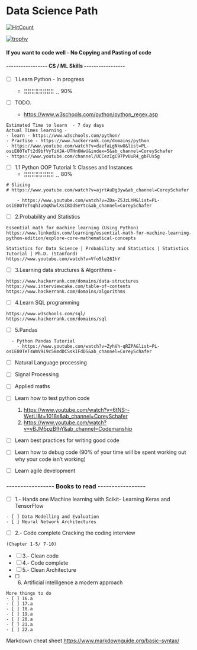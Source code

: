 # Data Science Path

[![HitCount](http://hits.dwyl.com/tommy-acton/https://githubcom/tommy-acton/datascience_path.svg)](http://hits.dwyl.com/tommy-acton/https://githubcom/tommy-acton/datascience_path)

[![trophy](https://github-profile-trophy.vercel.app/?username=tommy-acton)](https://github.com/tommy-acton/datascience_path)
#### If you want to code well - No Copying and Pasting of code 
#### ----------------- CS / ML Skills -----------------
- [ ] 1.Learn Python - In progress  
    - ⣿⣿⣿⣿⣿⣿⣿⣿ ⣀ 90%

- [ ] TODO. 
    - https://www.w3schools.com/python/python_regex.asp

```Learn Python 
Estimated Time to learn  - 7 day days 
Actual Times learning -  
- learn - https://www.w3schools.com/python/
- Practise - https://www.hackerrank.com/domains/python
- https://www.youtube.com/watch?v=daefaLgNkw0&list=PL-osiE80TeTt2d9bfVyTiXJA-UTHn6WwU&index=5&ab_channel=CoreySchafer
- https://www.youtube.com/channel/UCCezIgC97PvUuR4_gbFUs5g

```

- [ ] 1.1 Python OOP Tutorial 1: Classes and Instances
    - ⣿⣿⣿⣿⣿⣿⣿⣿ ⣀ 80%
```
# Slicing
# https://www.youtube.com/watch?v=ajrtAuDg3yw&ab_channel=CoreySchafer

    - https://www.youtube.com/watch?v=ZDa-Z5JzLYM&list=PL-osiE80TeTsqhIuOqKhwlXsIBIdSeYtc&ab_channel=CoreySchafer 
```

- [ ] 2.Probability and Statistics 
```
Essential math for machine learning (Using Python)
https://www.linkedin.com/learning/essential-math-for-machine-learning-python-edition/explore-core-mathematical-concepts

Statistics for Data Science | Probability and Statistics | Statistics Tutorial | Ph.D. (Stanford)
https://www.youtube.com/watch?v=Vfo5le26IhY

```
- [ ] 3.Learning data structures & Algorithms - 
```
https://www.hackerrank.com/domains/data-structures
https://www.interviewcake.com/table-of-contents
https://www.hackerrank.com/domains/algorithms
```

- [ ] 4.Learn SQL programming
```
https://www.w3schools.com/sql/
https://www.hackerrank.com/domains/sql
```  

- [ ] 5.Pandas 
```
  - Python Pandas Tutorial 
    - https://www.youtube.com/watch?v=ZyhVh-qRZPA&list=PL-osiE80TeTsWmV9i9c58mdDCSskIFdDS&ab_channel=CoreySchafer 
```
    
- [ ] Natural Language processing 
- [ ] Signal Processing 
- [ ] Applied maths
- [ ] Learn how to test python code
    1. https://www.youtube.com/watch?v=6tNS--WetLI&t=1018s&ab_channel=CoreySchafer
    2. https://www.youtube.com/watch?v=vBJM5pzBfhY&ab_channel=Codemanship
- [ ] Learn best practices for writing good code 
- [ ] Learn how to debug code (90% of your time will be spent working out why your code isn’t working)
- [ ] Learn agile development


### ----------------- Books to read -----------------
 
- [ ] 1.- Hands one Machine learning with Scikit- Learning Keras and TensorFlow
```
- [ ] Data Modelling and Evaluation
- [ ] Neural Network Architectures 
```
- [ ] 2.- Code complete  Cracking the coding interview 
```
(Chapter 1-5/ 7-10)
```

- [ ] 3.- Clean code
- [ ] 4.- Code complete 
- [ ] 5.- Clean Architecture 
- [ ] 6. Artificial intelligence a modern approach

```` 
More things to do
- [ ] 16.a
- [ ] 17.a
- [ ] 18.a
- [ ] 19.a
- [ ] 20.a
- [ ] 21.a
- [ ] 22.a
```` 

Markdown cheat sheet 
https://www.markdownguide.org/basic-syntax/ 